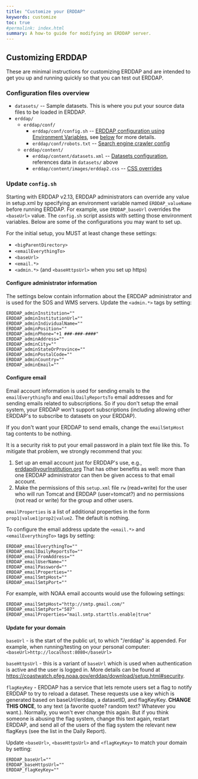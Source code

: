 ```yaml
---
title: "Customize your ERDDAP"
keywords: customize
toc: true
#permalink: index.html
summary: A how-to guide for modifying an ERDDAP server.
---
```

## Customizing ERDDAP

These are minimal instructions for customizing ERDDAP and are intended to get you up and running quickly so that you can 
test out ERDDAP.

### Configuration files overview

* `datasets/` -- Sample datasets. This is where you put your source data files to be loaded in ERDDAP.
* `erddap/`
    * `erddap/conf/`
      * `erddap/conf/config.sh` -- [ERDDAP configuration using Environment Variables](https://coastwatch.pfeg.noaa.gov/erddap/download/setup.html#setupEnvironmentVariables), see [below](#update-configsh) for more details.
      * `erddap/conf/robots.txt` -- [Search engine crawler config](https://coastwatch.pfeg.noaa.gov/erddap/download/setup.html#robots)
    * `erddap/content/`
      * `erddap/content/datasets.xml` -- [Datasets configuration](https://coastwatch.pfeg.noaa.gov/erddap/download/setupDatasetsXml.html), references data in `datasets/` above
      * `erddap/content/images/erddap2.css` -- [CSS overrides](https://coastwatch.pfeg.noaa.gov/erddap/download/setup.html#erddapContent)


### Update `config.sh`

Starting with ERDDAP v2.13, ERDDAP administrators can override any value in setup.xml by specifying an environment 
variable named `ERDDAP_valueName` before running ERDDAP. For example, use `ERDDAP_baseUrl` overrides the `<baseUrl>` 
value. The `config.sh` script assists with setting those environment variables. Below are some of the configurations
you may want to set up.

For the initial setup, you MUST at least change these settings: 
* `<bigParentDirectory>`
* `<emailEverythingTo>`
* `<baseUrl>` 
* `<email.*>`
* `<admin.*>` (and `<baseHttpsUrl>` when you set up https)

#### Configure administrator information
The settings below contain information about the ERDDAP administrator and is used for the SOS and WMS servers. 
Update the `<admin.*>` tags by setting:

```shell
ERDDAP_adminInstitution=""
ERDDAP_adminInstitutionUrl=""
ERDDAP_adminIndividualName=""
ERDDAP_adminPosition=""
ERDDAP_adminPhone="+1 ###-###-####"
ERDDAP_adminAddress=""
ERDDAP_adminCity=""
ERDDAP_adminStateOrProvince=""
ERDDAP_adminPostalCode=""
ERDDAP_adminCountry=""
ERDDAP_adminEmail=""
```

#### Configure email
Email account information is used for sending emails to the `emailEverythingTo` and `emailDailyReportsTo` email 
addresses and for sending emails related to subscriptions. So if you don't setup the email system, your ERDDAP 
won't support subscriptions (including allowing other ERDDAP's to subscribe to datasets on your ERDDAP).

If you don't want your ERDDAP to send emails, change the `emailSmtpHost` tag contents to be nothing.

It is a security risk to put your email password in a plain text file like this. To mitigate that problem, we strongly 
recommend that you:
1. Set up an email account just for ERDDAP's use, e.g., erddap@yourInstitution.org That has other benefits as well: more 
than one ERDDAP administrator can then be given access to that email account.
2. Make the permissions of this `setup.xml` file `rw` (read+write) for the user who will run Tomcat and ERDDAP 
(user=tomcat?) and no permissions (not read or write) for the group and other users. 
 
`emailProperties` is a list of additional properties in the form `prop1|value1|prop2|value2`. The default is nothing.

To configure the email address update the `<email.*>` and `<emailEverythingTo>` tags by setting:

```shell
ERDDAP_emailEverythingTo=""
ERDDAP_emailDailyReportsTo=""
ERDDAP_emailFromAddress=""
ERDDAP_emailUserName=""
ERDDAP_emailPassword=""
ERDDAP_emailProperties=""
ERDDAP_emailSmtpHost=""
ERDDAP_emailSmtpPort=""
```

For example, with NOAA email accounts would use the following settings:
```shell
ERDDAP_emailSmtpHost="http://smtp.gmail.com/"
ERDDAP_emailSmtpPort="587" 
ERDDAP_emailProperties="mail.smtp.starttls.enable|true"
```

#### Update for your domain
`baseUrl` - is the start of the public url, to which "/erddap" is appended. For example, when running/testing on your 
personal computer: `<baseUrl>http://localhost:8080</baseUrl>`

`baseHttpsUrl` - this is a variant of `baseUrl` which is used when authentication is active and the user is logged in.
More details can be found at <https://coastwatch.pfeg.noaa.gov/erddap/download/setup.html#security>. 

`flagKeyKey` - ERDDAP has a service that lets remote users set a flag to notify ERDDAP to try to reload a dataset. These 
requests use a key which is generated based on baseUrl/erddap, a datasetID, and flagKeyKey. **CHANGE THIS ONCE**, to any 
text (a favorite quote? random text? Whatever you want.). Normally, you won't ever change this again. But if you think 
someone is abusing the flag system, change this text again, restart ERDDAP, and send all of the users of the flag system 
the relevant new flagKeys (see the list in the Daily Report).

Update `<baseUrl>`, `<baseHttpsUrl>` and `<flagKeyKey>` to match your domain by setting:

```shell
ERDDAP_baseUrl=""
ERDDAP_baseHttpsUrl=""
ERDDAP_flagKeyKey=""
```